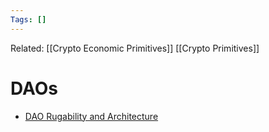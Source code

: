 ```yaml
---
Tags: []
---
```

Related: [[Crypto Economic Primitives]] [[Crypto Primitives]]
# DAOs
- [DAO Rugability and Architecture](https://square1.substack.com/p/dao-rugability-and-architecture?r=n8r5&utm_campaign=post&utm_medium=web&utm_source=url)
